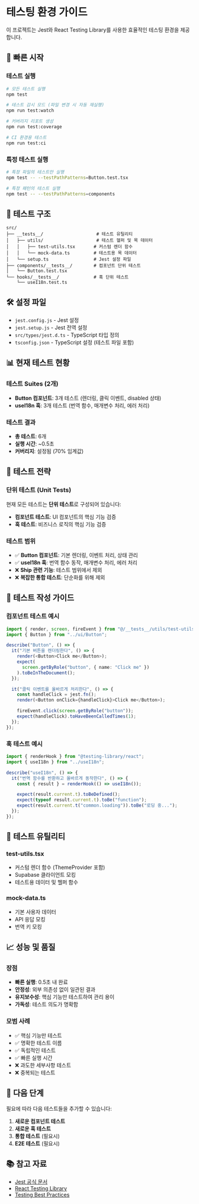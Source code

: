# 테스팅 환경 가이드

이 프로젝트는 Jest와 React Testing Library를 사용한 효율적인 테스팅 환경을 제공합니다.

## 🚀 빠른 시작

### 테스트 실행

```bash
# 모든 테스트 실행
npm test

# 테스트 감시 모드 (파일 변경 시 자동 재실행)
npm run test:watch

# 커버리지 리포트 생성
npm run test:coverage

# CI 환경용 테스트
npm run test:ci
```

### 특정 테스트 실행

```bash
# 특정 파일의 테스트만 실행
npm test -- --testPathPatterns=Button.test.tsx

# 특정 패턴의 테스트 실행
npm test -- --testPathPatterns=components
```

## 📁 테스트 구조

```
src/
├── __tests__/                    # 테스트 유틸리티
│   ├── utils/                    # 테스트 헬퍼 및 목 데이터
│   │   ├── test-utils.tsx       # 커스텀 렌더 함수
│   │   └── mock-data.ts         # 테스트용 목 데이터
│   └── setup.ts                 # Jest 설정 파일
├── components/__tests__/        # 컴포넌트 단위 테스트
│   └── Button.test.tsx
└── hooks/__tests__/             # 훅 단위 테스트
    └── useI18n.test.ts
```

## 🛠️ 설정 파일

- `jest.config.js` - Jest 설정
- `jest.setup.js` - Jest 전역 설정
- `src/types/jest.d.ts` - TypeScript 타입 정의
- `tsconfig.json` - TypeScript 설정 (테스트 파일 포함)

## 📊 현재 테스트 현황

### 테스트 Suites (2개)

- **Button 컴포넌트**: 3개 테스트 (렌더링, 클릭 이벤트, disabled 상태)
- **useI18n 훅**: 3개 테스트 (번역 함수, 매개변수 처리, 에러 처리)

### 테스트 결과

- **총 테스트**: 6개
- **실행 시간**: ~0.5초
- **커버리지**: 설정됨 (70% 임계값)

## 🎯 테스트 전략

### 단위 테스트 (Unit Tests)

현재 모든 테스트는 **단위 테스트**로 구성되어 있습니다:

- **컴포넌트 테스트**: UI 컴포넌트의 핵심 기능 검증
- **훅 테스트**: 비즈니스 로직의 핵심 기능 검증

### 테스트 범위

- ✅ **Button 컴포넌트**: 기본 렌더링, 이벤트 처리, 상태 관리
- ✅ **useI18n 훅**: 번역 함수 동작, 매개변수 처리, 에러 처리
- ❌ **Ship 관련 기능**: 테스트 범위에서 제외
- ❌ **복잡한 통합 테스트**: 단순화를 위해 제외

## 🧪 테스트 작성 가이드

### 컴포넌트 테스트 예시

```typescript
import { render, screen, fireEvent } from "@/__tests__/utils/test-utils";
import { Button } from "../ui/Button";

describe("Button", () => {
  it("기본 버튼을 렌더링한다", () => {
    render(<Button>Click me</Button>);
    expect(
      screen.getByRole("button", { name: "Click me" })
    ).toBeInTheDocument();
  });

  it("클릭 이벤트를 올바르게 처리한다", () => {
    const handleClick = jest.fn();
    render(<Button onClick={handleClick}>Click me</Button>);

    fireEvent.click(screen.getByRole("button"));
    expect(handleClick).toHaveBeenCalledTimes(1);
  });
});
```

### 훅 테스트 예시

```typescript
import { renderHook } from "@testing-library/react";
import { useI18n } from "../useI18n";

describe("useI18n", () => {
  it("번역 함수를 반환하고 올바르게 동작한다", () => {
    const { result } = renderHook(() => useI18n());

    expect(result.current.t).toBeDefined();
    expect(typeof result.current.t).toBe("function");
    expect(result.current.t("common.loading")).toBe("로딩 중...");
  });
});
```

## 🔧 테스트 유틸리티

### test-utils.tsx

- 커스텀 렌더 함수 (ThemeProvider 포함)
- Supabase 클라이언트 모킹
- 테스트용 데이터 및 헬퍼 함수

### mock-data.ts

- 기본 사용자 데이터
- API 응답 모킹
- 번역 키 모킹

## 📈 성능 및 품질

### 장점

- **빠른 실행**: 0.5초 내 완료
- **안정성**: 외부 의존성 없이 일관된 결과
- **유지보수성**: 핵심 기능만 테스트하여 관리 용이
- **가독성**: 테스트 의도가 명확함

### 모범 사례

- ✅ 핵심 기능만 테스트
- ✅ 명확한 테스트 이름
- ✅ 독립적인 테스트
- ✅ 빠른 실행 시간
- ❌ 과도한 세부사항 테스트
- ❌ 중복되는 테스트

## 🚀 다음 단계

필요에 따라 다음 테스트들을 추가할 수 있습니다:

1. **새로운 컴포넌트 테스트**
2. **새로운 훅 테스트**
3. **통합 테스트** (필요시)
4. **E2E 테스트** (필요시)

## 📚 참고 자료

- [Jest 공식 문서](https://jestjs.io/docs/getting-started)
- [React Testing Library](https://testing-library.com/docs/react-testing-library/intro/)
- [Testing Best Practices](https://kentcdodds.com/blog/common-mistakes-with-react-testing-library)
